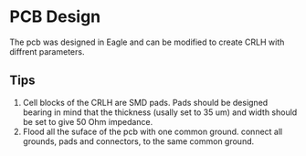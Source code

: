 # PCB Design 
The pcb was designed in Eagle and can be modified to create CRLH with diffrent parameters. 

## Tips
1. Cell blocks of the CRLH are SMD pads. Pads should be designed bearing in mind that the thickness (usally set to 35 um) and width should
  be set to give 50 Ohm impedance. 
2. Flood all the suface of the pcb with one common ground. connect all grounds, pads and connectors, to the same common ground. 
